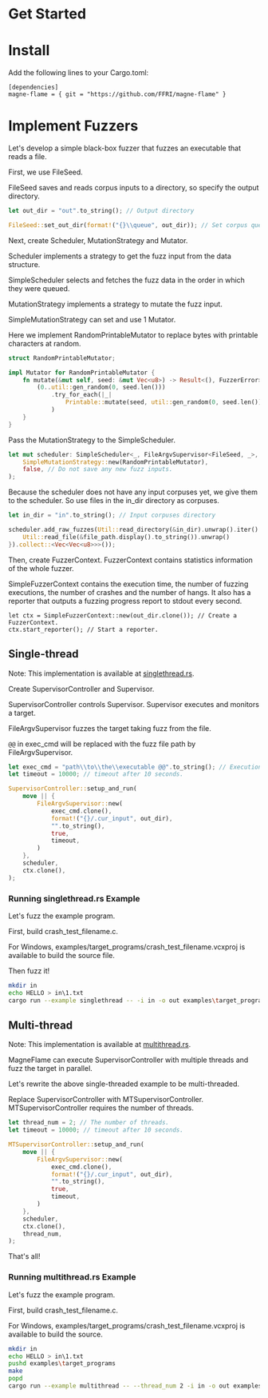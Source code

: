 # Get Started

# Install

Add the following lines to your Cargo.toml:

```
[dependencies]
magne-flame = { git = "https://github.com/FFRI/magne-flame" }
```

# Implement Fuzzers

Let's develop a simple black-box fuzzer that fuzzes an executable that reads a file.

First, we use FileSeed.

FileSeed saves and reads corpus inputs to a directory, so specify the output directory.

```rust
let out_dir = "out".to_string(); // Output directory

FileSeed::set_out_dir(format!("{}\\queue", out_dir)); // Set corpus queue directory.
```

Next, create Scheduler, MutationStrategy and Mutator.

Scheduler implements a strategy to get the fuzz input from the data structure. 

SimpleScheduler selects and fetches the fuzz data in the order in which they were queued.

MutationStrategy implements a strategy to mutate the fuzz input. 

SimpleMutationStrategy can set and use 1 Mutator.

Here we implement RandomPrintableMutator to replace bytes with printable characters at random.

```rust
struct RandomPrintableMutator;

impl Mutator for RandomPrintableMutator {
    fn mutate(&mut self, seed: &mut Vec<u8>) -> Result<(), FuzzerError> {
        (0..util::gen_random(0, seed.len()))
            .try_for_each(|_|
                Printable::mutate(seed, util::gen_random(0, seed.len()), util::gen_random(0, Printable::v_len()))
            )
    }
}
```

Pass the MutationStrategy to the SimpleScheduler.

```rust
let mut scheduler: SimpleScheduler<_, FileArgvSupervisor<FileSeed, _>, _> = SimpleScheduler::new(
    SimpleMutationStrategy::new(RandomPrintableMutator),
    false, // Do not save any new fuzz inputs.
);
```

Because the scheduler does not have any input corpuses yet, we give them to the scheduler.
So use files in the in_dir directory as corpuses.

```rust
let in_dir = "in".to_string(); // Input corpuses directory

scheduler.add_raw_fuzzes(Util::read_directory(&in_dir).unwrap().iter().map(|file_path| {
    Util::read_file(&file_path.display().to_string()).unwrap()
}).collect::<Vec<Vec<u8>>>());
```

Then, create FuzzerContext.
FuzzerContext contains statistics information of the whole fuzzer.

SimpleFuzzerContext contains the execution time, the number of fuzzing executions, the number of crashes and the number of hangs.
It also has a reporter that outputs a fuzzing progress report to stdout every second.

```
let ctx = SimpleFuzzerContext::new(out_dir.clone()); // Create a FuzzerContext.
ctx.start_reporter(); // Start a reporter.
```

## Single-thread
Note: This implementation is available at [singlethread.rs](../blob/master/examples/singlethread.rs).

Create SupervisorController and Supervisor.

SupervisorController controls Supervisor.
Supervisor executes and monitors a target.

FileArgvSupervisor fuzzes the target taking fuzz from the file.

`@@` in exec_cmd will be replaced with the fuzz file path by FileArgvSupervisor.

```rust
let exec_cmd = "path\\to\\the\\executable @@".to_string(); // Execution command
let timeout = 10000; // timeout after 10 seconds.

SupervisorController::setup_and_run(
    move || {
        FileArgvSupervisor::new(
            exec_cmd.clone(),
            format!("{}/.cur_input", out_dir),
            "".to_string(),
            true,
            timeout,
        )
    },
    scheduler,
    ctx.clone(),
);
```

### Running singlethread.rs Example

Let's fuzz the example program.

First, build crash_test_filename.c.

For Windows, examples/target_programs/crash_test_filename.vcxproj is available to build the source file.

Then fuzz it!

```bash
mkdir in
echo HELLO > in\1.txt
cargo run --example singlethread -- -i in -o out examples\target_programs\bin\crash_test_filename.exe @@
```

## Multi-thread
Note: This implementation is available at [multithread.rs](../blob/master/examples/multithread.rs).

MagneFlame can execute SupervisorController with multiple threads and fuzz the target in parallel.

Let's rewrite the above single-threaded example to be multi-threaded.

Replace SupervisorController with MTSupervisorController.
MTSupervisorController requires the number of threads.

```rust
let thread_num = 2; // The number of threads.
let timeout = 10000; // timeout after 10 seconds.

MTSupervisorController::setup_and_run(
    move || {
        FileArgvSupervisor::new(
            exec_cmd.clone(),
            format!("{}/.cur_input", out_dir),
            "".to_string(),
            true,
            timeout,
        )
    },
    scheduler,
    ctx.clone(),
    thread_num,
);
```

That's all!

### Running multithread.rs Example

Let's fuzz the example program.

First, build crash_test_filename.c.

For Windows, examples/target_programs/crash_test_filename.vcxproj is available to build the source.

```bash
mkdir in
echo HELLO > in\1.txt
pushd examples\target_programs
make
popd
cargo run --example multithread -- --thread_num 2 -i in -o out examples\target_programs\bin\crash_test_filename.exe @@
```

